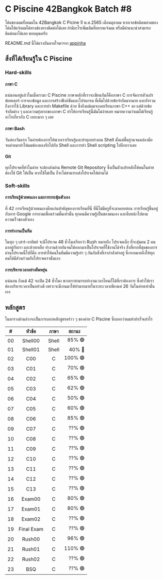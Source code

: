 # C Piscine 42Bangkok Batch #8

โค้ดของผมทั้งหมดใน 42Bangkok C Picine ปี พ.ศ.2565 เดือนตุลาคม
หากเจอข้อผิดพลาดของโค้ดให้แจ้งผมได้ทางช่องทางติดต่อได้เลย
ถ้ามีอะไรเพิ่มเติมที่อยากแจ้งผม หรือมีคำแนะนำสามารถติดต่อมาได้เลย ขอบคุณครับ

README.md นี้ได้แรงบันดาลใจมาจาก [appinha](https://github.com/appinha/42sp-piscine)

## สิ่งที่ได้เรียนรู้ใน C Piscine

### Hard-skills

#### ภาษา C
แน่นอนอยู่แล้วในเมื่อเรามา C Piscine ภาษาหลักที่เราจะเขียนกันก็คือภาษา C การจัดการตัวแปร พ้อยเตอร์ การจองข้อมูล และการสร้างฟังก์ชันและโปรแกรม ที่เต็มไปด้วยข้อจำกัดมากมาย และยังรวมถึงการใช้ Library และการทำ Makefile ด้วย ซึ่งถึงแม้ผมจะเคยเรียนภาษา C++ มา แต่ด้วยข้อจำกัดต่าง ๆ และความยุ่งยากของภาษา C ทำให้การเรียนรู้นี้มันไม่ง่ายเลย หมายความว่าผมได้เรียนรู้อะไรเกี่ยวกับ C เยอะมาก ๆ เลย

#### ภาษา Bash
วันสองวันแรก ในค่ายต้องการให้พวกเราเรียนรู้และทำทุกอย่างบน Shell ตั้งแต่พื้นฐานจนคล่องมือ จบค่ายมาทำให้ผมต้องหลงรักไปกับ Shell และการทำ Shell scripting ไปอีกยาวเลย

#### Git
ทุกโปรเจคที่ทำในค่าย จะต้องส่งผ่าน Remote Git Repository ซึ่งเป็นตัวแปรหลักให้คนในค่ายต้องใช้ Git ให้เป็น หากใช้ไม่เป็น ก็จะไม่สามารถส่งโปรเจคให้ผ่านได้

### Soft-skills

#### การเรียนรู้ด้วยตนเอง และการกระตุ้นตัวเอง
ที่ 42 การเรียนรู้ด้วยตนเองคือแก่นสำคัญของการเรียนที่นี่ ที่นี่ไม่มีครูที่จะมาคอยสอน การเรียนรู้ขึ้นอยู่กับการ Google การถามเพื่อนร่วมชั้นเท่านั้น ทุกคนมีความรู้เป็นของตนเอง และคืบหน้าไปตามความเร็วของตัวเอง

#### การทำงานเป็นทีม
ในทุก ๆ เสาร์-อาทิตย์ จะมีโปรเจค 48 ชั่วโมงเรียกว่า Rush หมายถึง โปรเจคเล็ก ที่จะสุ่มคน 2 คนมาอยู่กับเรา และช่วยเหลือ ทำงานด้วยกันจนได้ออกมาเป็นโปรเจคที่ใช้งานได้จริง สิ่งที่ยากที่สุดของการผ่านโปรเจคนี้ไปก็คือ การทำให้คนในทีมมีความรู้เท่า ๆ กันกับสิ่งที่เรากำลังทำอยู่ ซึ่งจะหมายถึงให้ทุกคนได้มีส่วนร่วมกับโปรเจคเรานั่นเอง

#### การบริหารเวลาอย่างยืดหยุ่น
แน่นอน ถึงแม้ 42 จะเปิด 24 ชั่วโมง พวกเราสามารถทำงานเวลาไหนก็ได้ที่เราต้องการ ซึ่งทำให้เราต้องบริหารเวลาเป็นอย่างดี เพราะจะมีงานมาให้ทำมากมายในระยะเวลาเพียงแค่ 26 วันในค่ายเท่านั้นเอง

## หลักสูตร
ในตารางด้านล่างจะเป็นการบอกหลักสูตรคร่าว ๆ ของค่าย C Piscine ซึ่งบอกว่าผมทำสำเร็จเท่าไร

<table>
	<thead>
		<tr>
			<th>#</th>
			<th>หัวข้อ</th>
			<th>ภาษา</th>
			<th>สถานะ</th>
		</tr>
	</thead>
	<tbody>
		<tr>
			<td style="text-align: center">00</td>
			<td style="text-align: center">Shell00</td>
			<td style="text-align: center">Shell</td>
			<td style="text-align: end">85% 🟢</td>
		</tr>
		<tr>
			<td style="text-align: center">01</td>
			<td style="text-align: center">Shell01</td>
			<td style="text-align: center">Shell</td>
			<td style="text-align: end">40% 🔴</td>
		</tr>
		<tr>
			<td style="text-align: center">02</td>
			<td style="text-align: center">C00</td>
			<td style="text-align: center">C</td>
			<td style="text-align: end">100% 🟢</td>
		</tr>
		<tr>
			<td style="text-align: center">03</td>
			<td style="text-align: center">C01</td>
			<td style="text-align: center">C</td>
			<td style="text-align: end">70% 🟢</td>
		</tr>
		<tr>
			<td style="text-align: center">04</td>
			<td style="text-align: center">C02</td>
			<td style="text-align: center">C</td>
			<td style="text-align: end">65% 🟢</td>
		</tr>
		<tr>
			<td style="text-align: center">05</td>
			<td style="text-align: center">C03</td>
			<td style="text-align: center">C</td>
			<td style="text-align: end">62% 🟢</td>
		</tr>
		<tr>
			<td style="text-align: center">06</td>
			<td style="text-align: center">C04</td>
			<td style="text-align: center">C</td>
			<td style="text-align: end">50% 🟢</td>
		</tr>
		<tr>
			<td style="text-align: center">07</td>
			<td style="text-align: center">C05</td>
			<td style="text-align: center">C</td>
			<td style="text-align: end">60% 🟢</td>
		</tr>
		<tr>
			<td style="text-align: center">08</td>
			<td style="text-align: center">C06</td>
			<td style="text-align: center">C</td>
			<td style="text-align: end">85% 🟢</td>
		</tr>
		<tr>
			<td style="text-align: center">09</td>
			<td style="text-align: center">C07</td>
			<td style="text-align: center">C</td>
			<td style="text-align: end">??% 🟢</td>
		</tr>
		<tr>
			<td style="text-align: center">10</td>
			<td style="text-align: center">C08</td>
			<td style="text-align: center">C</td>
			<td style="text-align: end">??% 🟢</td>
		</tr>
		<tr>
			<td style="text-align: center">11</td>
			<td style="text-align: center">C09</td>
			<td style="text-align: center">C</td>
			<td style="text-align: end">??% 🟢</td>
		</tr>
		<tr>
			<td style="text-align: center">12</td>
			<td style="text-align: center">C10</td>
			<td style="text-align: center">C</td>
			<td style="text-align: end">??% 🟢</td>
		</tr>
		<tr>
			<td style="text-align: center">13</td>
			<td style="text-align: center">C11</td>
			<td style="text-align: center">C</td>
			<td style="text-align: end">??% 🟢</td>
		</tr>
		<tr>
			<td style="text-align: center">14</td>
			<td style="text-align: center">C12</td>
			<td style="text-align: center">C</td>
			<td style="text-align: end">??% 🟢</td>
		</tr>
		<tr>
			<td style="text-align: center">15</td>
			<td style="text-align: center">C13</td>
			<td style="text-align: center">C</td>
			<td style="text-align: end">??% 🟢</td>
		</tr>
		<tr>
			<td style="text-align: center">16</td>
			<td style="text-align: center">Exam00</td>
			<td style="text-align: center">C</td>
			<td style="text-align: end">80% 🟢</td>
		</tr>
		<tr>
			<td style="text-align: center">17</td>
			<td style="text-align: center">Exam01</td>
			<td style="text-align: center">C</td>
			<td style="text-align: end">80% 🟢</td>
		</tr>
		<tr>
			<td style="text-align: center">18</td>
			<td style="text-align: center">Exam02</td>
			<td style="text-align: center">C</td>
			<td style="text-align: end">??% 🟢</td>
		</tr>
		<tr>
			<td style="text-align: center">19</td>
			<td style="text-align: center">Final Exam</td>
			<td style="text-align: center">C</td>
			<td style="text-align: end">??% 🟢</td>
		</tr>
		<tr>
			<td style="text-align: center">20</td>
			<td style="text-align: center">Rush00</td>
			<td style="text-align: center">C</td>
			<td style="text-align: end">96% 🟢</td>
		</tr>
		<tr>
			<td style="text-align: center">21</td>
			<td style="text-align: center">Rush01</td>
			<td style="text-align: center">C</td>
			<td style="text-align: end">110% 🟢</td>
		</tr>
		<tr>
			<td style="text-align: center">22</td>
			<td style="text-align: center">Rush02</td>
			<td style="text-align: center">C</td>
			<td style="text-align: end">??% 🟢</td>
		</tr>
		<tr>
			<td style="text-align: center">23</td>
			<td style="text-align: center">BSQ</td>
			<td style="text-align: center">C</td>
			<td style="text-align: end">??% 🟢</td>
		</tr>
	</tbody>
</table>
